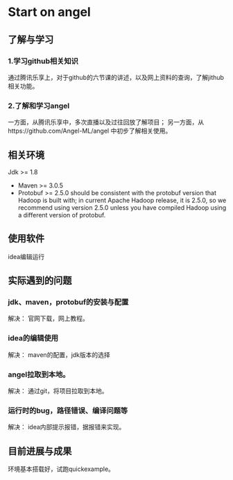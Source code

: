 # Start on angel
## 了解与学习
### 1.学习github相关知识
通过腾讯乐享上，对于github的六节课的讲述，以及网上资料的查询，了解jithub相关功能。
### 2.了解和学习angel
一方面，从腾讯乐享中，多次直播以及过往回放了解项目；
另一方面，从https://github.com/Angel-ML/angel 中初步了解相关使用。

## 相关环境
Jdk >= 1.8
 * Maven >= 3.0.5
 * Protobuf >= 2.5.0 should be consistent with the protobuf version that Hadoop is built with; in current Apache Hadoop release, it is 2.5.0, so we recommend using version 2.5.0 unless you have compiled Hadoop using a different version of protobuf. 
 
## 使用软件 
idea编辑运行
 
## 实际遇到的问题
### jdk、maven，protobuf的安装与配置
解决：
官网下载，网上教程。
### idea的编辑使用
解决：
maven的配置，jdk版本的选择
### angel拉取到本地。
解决：
通过git，将项目拉取到本地。
### 运行时的bug，路径错误、编译问题等
解决：
idea内部提示报错，据报错来实现。

## 目前进展与成果
环境基本搭载好，试跑quickexample。
